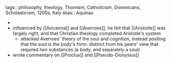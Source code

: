 tags:: philosophy, theology, Thomism, Catholicism, Dominicans, Scholasticism, 1200s, Italy
alias:: Aquinas

-
- influenced by [[Avicenna]] and [[Averroes]], he felt that [[Aristotle]] was largely right, and that Christian theology completed Aristotle's system
	- attacked Averroes' theory of the soul and cognition, instead positing that the soul is the body's form. distinct from his peers' view that required _two_ substances (a body, and separately a soul)
- wrote commentary on [[Proclus]] and [[Pseudo-Dionysius]]